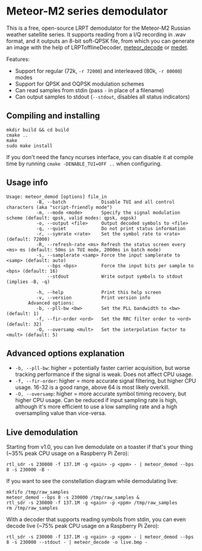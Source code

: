 Meteor-M2 series demodulator
============================

This is a free, open-source LRPT demodulator for the Meteor-M2 Russian weather
satellite series. It supports reading from a I/Q recording in .wav format,
and it outputs an 8-bit soft-QPSK file, from which you can generate an image
with the help of LRPTofflineDecoder,
[meteor\_decode](https://github.com/dbdexter-dev/meteor_decode) or
[medet](https://github.com/artlav/meteor_decoder).

Features:
- Support for regular (72k, `-r 72000`) and interleaved (80k, `-r 80000`) modes
- Support for QPSK and OQPSK modulation schemes
- Can read samples from stdin (pass `-` in place of a filename)
- Can output samples to stdout (`--stdout`, disables all status indicators)


Compiling and installing
------------------------

```
mkdir build && cd build
cmake ..
make
sudo make install
```

If you don't need the fancy ncurses interface, you can disable it at compile
time by running `cmake -DENABLE_TUI=OFF ..` when configuring.


Usage info
----------
```
Usage: meteor_demod [options] file_in
           -B, --batch             Disable TUI and all control characters (aka "script-friendly mode")
           -m, --mode <mode>       Specify the signal modulation scheme (default: qpsk, valid modes: qpsk, oqpsk)
           -o, --output <file>     Output decoded symbols to <file>
           -q, --quiet             Do not print status information
           -r, --symrate <rate>    Set the symbol rate to <rate> (default: 72000)
           -R, --refresh-rate <ms> Refresh the status screen every <ms> ms (default: 50ms in TUI mode, 2000ms in batch mode)
           -s, --samplerate <samp> Force the input samplerate to <samp> (default: auto)
               --bps <bps>         Force the input bits per sample to <bps> (default: 16)
               --stdout            Write output symbols to stdout (implies -B, -q)

           -h, --help              Print this help screen
           -v, --version           Print version info
        Advanced options:
           -b, --pll-bw <bw>       Set the PLL bandwidth to <bw> (default: 1)
           -f, --fir-order <ord>   Set the RRC filter order to <ord> (default: 32)
           -O, --oversamp <mult>   Set the interpolation factor to <mult> (default: 5)
```

Advanced options explanation
----------------------------

- `-b, --pll-bw`: higher = potentially faster carrier acquisition, but worse
  tracking performance if the signal is weak. Does not affect CPU usage.
- `-f, --fir-order`: higher = more accurate signal filtering, but higher CPU usage.
  16-32 is a good range, above 64 is most likely overkill.
- `-O, --oversamp`: higher = more accurate symbol timing recovery, but higher
  CPU usage. Can be reduced if input sampling rate is high, although it's
  more efficient to use a low sampling rate and a high oversampling value than
  vice-versa.


Live demodulation
-----------------
Starting from v1.0, you can live demodulate on a toaster if that's your thing
(~35% peak CPU usage on a Raspberry Pi Zero):

```
rtl_sdr -s 230000 -f 137.1M -g <gain> -p <ppm> - | meteor_demod --bps 8 -s 230000 -B -
```

If you want to see the constellation diagram while demodulating live:

```
mkfifo /tmp/raw_samples
meteor_demod --bps 8 -s 230000 /tmp/raw_samples &
rtl_sdr -s 230000 -f 137.1M -g <gain> -p <ppm> /tmp/raw_samples
rm /tmp/raw_samples
```

With a decoder that supports reading symbols from stdin, you can even decode live
(~75% peak CPU usage on a Raspberry Pi Zero):

```
rtl_sdr -s 230000 -f 137.1M -g <gain> -p <ppm> - | meteor_demod --bps 8 -s 230000 --stdout - | meteor_decode -o live.bmp -
```

